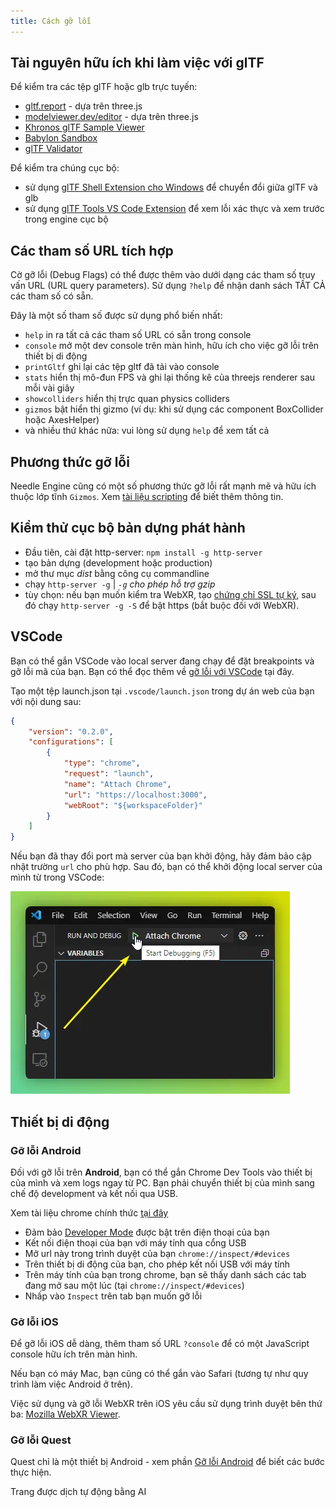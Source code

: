 ```yaml
---
title: Cách gỡ lỗi
---
```


## Tài nguyên hữu ích khi làm việc với glTF

Để kiểm tra các tệp glTF hoặc glb trực tuyến:
- [gltf.report](https://gltf.report/) - dựa trên three.js
- [modelviewer.dev/editor](https://modelviewer.dev/editor) - dựa trên three.js
- [Khronos glTF Sample Viewer](https://github.khronos.org/glTF-Sample-Viewer-Release/)
- [Babylon Sandbox](https://sandbox.babylonjs.com/)
- [glTF Validator](https://github.khronos.org/glTF-Validator/)

Để kiểm tra chúng cục bộ:
- sử dụng [glTF Shell Extension cho Windows](https://apps.microsoft.com/store/detail/gltf-shell-extensions/9NPGVJ9N57MV?hl=en-us&gl=US) để chuyển đổi giữa glTF và glb
- sử dụng [glTF Tools VS Code Extension](https://marketplace.visualstudio.com/items?itemName=cesium.gltf-vscode) để xem lỗi xác thực và xem trước trong engine cục bộ

## Các tham số URL tích hợp

Cờ gỡ lỗi (Debug Flags) có thể được thêm vào dưới dạng các tham số truy vấn URL (URL query parameters).
Sử dụng ``?help`` để nhận danh sách TẤT CẢ các tham số có sẵn.

Đây là một số tham số được sử dụng phổ biến nhất:

- ``help`` in ra tất cả các tham số URL có sẵn trong console
- ``console`` mở một dev console trên màn hình, hữu ích cho việc gỡ lỗi trên thiết bị di động
- ``printGltf`` ghi lại các tệp gltf đã tải vào console
- ``stats`` hiển thị mô-đun FPS và ghi lại thống kê của threejs renderer sau mỗi vài giây
- ``showcolliders`` hiển thị trực quan physics colliders
- ``gizmos`` bật hiển thị gizmo (ví dụ: khi sử dụng các component BoxCollider hoặc AxesHelper)
- và nhiều thứ khác nữa: vui lòng sử dụng ``help`` để xem tất cả

## Phương thức gỡ lỗi

Needle Engine cũng có một số phương thức gỡ lỗi rất mạnh mẽ và hữu ích thuộc lớp tĩnh `Gizmos`. Xem [tài liệu scripting](./scripting.md#gizmos) để biết thêm thông tin.

## Kiểm thử cục bộ bản dựng phát hành
- Đầu tiên, cài đặt http-server: `npm install -g http-server`
- tạo bản dựng (development hoặc production)
- mở thư mục *dist* bằng công cụ commandline
- chạy `http-server -g` | *`-g` cho phép hỗ trợ gzip*
- tùy chọn: nếu bạn muốn kiểm tra WebXR, tạo [chứng chỉ SSL tự ký](https://stackoverflow.com/a/35231213), sau đó chạy `http-server -g -S` để bật https (bắt buộc đối với WebXR).

## VSCode

Bạn có thể gắn VSCode vào local server đang chạy để đặt breakpoints và gỡ lỗi mã của bạn. Bạn có thể đọc thêm về [gỡ lỗi với VSCode](https://code.visualstudio.com/docs/editor/debugging) tại đây.

Tạo một tệp launch.json tại `.vscode/launch.json` trong dự án web của bạn với nội dung sau:
```json
{
    "version": "0.2.0",
    "configurations": [
        {
            "type": "chrome",
            "request": "launch",
            "name": "Attach Chrome",
            "url": "https://localhost:3000",
            "webRoot": "${workspaceFolder}"
        }
    ]
}
```

Nếu bạn đã thay đổi port mà server của bạn khởi động, hãy đảm bảo cập nhật trường `url` cho phù hợp.
Sau đó, bạn có thể khởi động local server của mình từ trong VSCode:

![](/debugging/vscode-start-debugging.webp)

## Thiết bị di động

### Gỡ lỗi Android

Đối với gỡ lỗi trên **Android**, bạn có thể gắn Chrome Dev Tools vào thiết bị của mình và xem logs ngay từ PC. Bạn phải chuyển thiết bị của mình sang chế độ development và kết nối qua USB.

Xem tài liệu chrome chính thức [tại đây](https://developer.chrome.com/docs/devtools/remote-debugging/)
- Đảm bảo [Developer Mode](https://developer.android.com/studio/debug/dev-options) được bật trên điện thoại của bạn
- Kết nối điện thoại của bạn với máy tính qua cổng USB
- Mở url này trong trình duyệt của bạn ``chrome://inspect/#devices``
- Trên thiết bị di động của bạn, cho phép kết nối USB với máy tính
- Trên máy tính của bạn trong chrome, bạn sẽ thấy danh sách các tab đang mở sau một lúc (tại ``chrome://inspect/#devices``)
- Nhấp vào ``Inspect`` trên tab bạn muốn gỡ lỗi

### Gỡ lỗi iOS

Để gỡ lỗi iOS dễ dàng, thêm tham số URL ``?console`` để có một JavaScript console hữu ích trên màn hình.

Nếu bạn có máy Mac, bạn cũng có thể gắn vào Safari (tương tự như quy trình làm việc Android ở trên).

Việc sử dụng và gỡ lỗi WebXR trên iOS yêu cầu sử dụng trình duyệt bên thứ ba: [Mozilla WebXR Viewer](https://labs.mozilla.org/projects/webxr-viewer/).

### Gỡ lỗi Quest

Quest chỉ là một thiết bị Android - xem phần [Gỡ lỗi Android](#android-debugging) để biết các bước thực hiện.

Trang được dịch tự động bằng AI